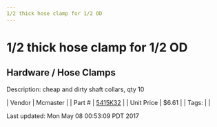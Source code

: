 ```yaml
---
1/2 thick hose clamp for 1/2 OD
---
```


# 1/2 thick hose clamp for 1/2 OD
## Hardware / Hose Clamps
Description: 	cheap and dirty shaft collars, qty 10 

| Vendor | Mcmaster | 
| Part # | [5415K32](https://www.mcmaster.com/#5415K32) | 
| Unit Price | $6.61 | 
| Tags: |  | 

Last updated: Mon May 08 00:53:09 PDT 2017